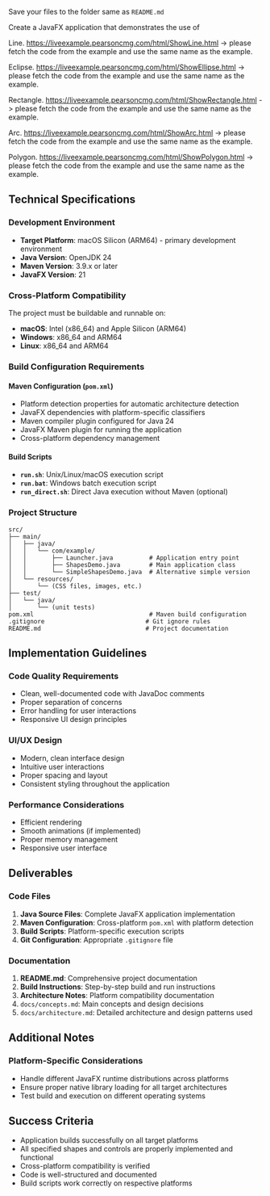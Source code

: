 Save your files to the folder same as `README.md`

Create a JavaFX application that demonstrates the use of 

Line. 
https://liveexample.pearsoncmg.com/html/ShowLine.html
-> please fetch the code from the example and use the same name as the example.

Eclipse.
https://liveexample.pearsoncmg.com/html/ShowEllipse.html
-> please fetch the code from the example and use the same name as the example.

Rectangle. 
https://liveexample.pearsoncmg.com/html/ShowRectangle.html
-> please fetch the code from the example and use the same name as the example.

Arc.
https://liveexample.pearsoncmg.com/html/ShowArc.html
-> please fetch the code from the example and use the same name as the example.

Polygon.
https://liveexample.pearsoncmg.com/html/ShowPolygon.html
-> please fetch the code from the example and use the same name as the example.

## Technical Specifications

### Development Environment

- **Target Platform**: macOS Silicon (ARM64) - primary development environment
- **Java Version**: OpenJDK 24
- **Maven Version**: 3.9.x or later
- **JavaFX Version**: 21

### Cross-Platform Compatibility

The project must be buildable and runnable on:

- **macOS**: Intel (x86_64) and Apple Silicon (ARM64)
- **Windows**: x86_64 and ARM64
- **Linux**: x86_64 and ARM64

### Build Configuration Requirements

#### Maven Configuration (`pom.xml`)

- Platform detection properties for automatic architecture detection
- JavaFX dependencies with platform-specific classifiers
- Maven compiler plugin configured for Java 24
- JavaFX Maven plugin for running the application
- Cross-platform dependency management

#### Build Scripts

- **`run.sh`**: Unix/Linux/macOS execution script
- **`run.bat`**: Windows batch execution script
- **`run_direct.sh`**: Direct Java execution without Maven (optional)

### Project Structure

```text
src/
├── main/
│   ├── java/
│   │   └── com/example/
│   │       ├── Launcher.java          # Application entry point
│   │       ├── ShapesDemo.java        # Main application class
│   │       └── SimpleShapesDemo.java  # Alternative simple version
│   └── resources/
│       └── (CSS files, images, etc.)
├── test/
│   └── java/
│       └── (unit tests)
pom.xml                                # Maven build configuration
.gitignore                            # Git ignore rules
README.md                             # Project documentation
```

## Implementation Guidelines

### Code Quality Requirements

- Clean, well-documented code with JavaDoc comments
- Proper separation of concerns
- Error handling for user interactions
- Responsive UI design principles

### UI/UX Design

- Modern, clean interface design
- Intuitive user interactions
- Proper spacing and layout
- Consistent styling throughout the application

### Performance Considerations

- Efficient rendering
- Smooth animations (if implemented)
- Proper memory management
- Responsive user interface

## Deliverables

### Code Files

1. **Java Source Files**: Complete JavaFX application implementation
2. **Maven Configuration**: Cross-platform `pom.xml` with platform detection
3. **Build Scripts**: Platform-specific execution scripts
4. **Git Configuration**: Appropriate `.gitignore` file

### Documentation

1. **README.md**: Comprehensive project documentation
2. **Build Instructions**: Step-by-step build and run instructions
3. **Architecture Notes**: Platform compatibility documentation
4. `docs/concepts.md`: Main concepts and design decisions
5. `docs/architecture.md`: Detailed architecture and design patterns used

## Additional Notes

### Platform-Specific Considerations

- Handle different JavaFX runtime distributions across platforms
- Ensure proper native library loading for all target architectures
- Test build and execution on different operating systems

## Success Criteria

- Application builds successfully on all target platforms
- All specified shapes and controls are properly implemented and functional
- Cross-platform compatibility is verified
- Code is well-structured and documented
- Build scripts work correctly on respective platforms